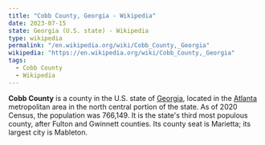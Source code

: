 ```yaml
---
title: "Cobb County, Georgia - Wikipedia"
date: 2023-07-15
state: Georgia (U.S. state) - Wikipedia
type: wikipedia
permalink: "/en.wikipedia.org/wiki/Cobb_County,_Georgia"
wikipedia: "https://en.wikipedia.org/wiki/Cobb_County,_Georgia"
tags:
  - Cobb County
  - Wikipedia
---
```

**Cobb County** is a county in the U.S. state of [Georgia](/en.wikipedia.org/wiki/Georgia_(U.S._state)), located in the [Atlanta](/en.wikipedia.org/wiki/Atlanta) metropolitan area in the north central portion of the state. As of 2020 Census, the population was 766,149. It is the state's third most populous county, after Fulton and Gwinnett counties. Its county seat is Marietta; its largest city is Mableton.